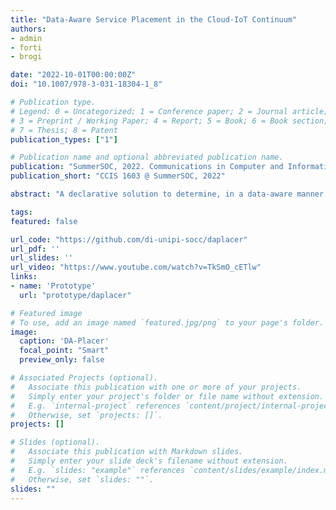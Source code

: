 ```yaml
---
title: "Data-Aware Service Placement in the Cloud-IoT Continuum"
authors:
- admin
- forti
- brogi

date: "2022-10-01T00:00:00Z"
doi: "10.1007/978-3-031-18304-1_8"

# Publication type.
# Legend: 0 = Uncategorized; 1 = Conference paper; 2 = Journal article;
# 3 = Preprint / Working Paper; 4 = Report; 5 = Book; 6 = Book section;
# 7 = Thesis; 8 = Patent
publication_types: ["1"]

# Publication name and optional abbreviated publication name.
publication: "SummerSOC, 2022. Communications in Computer and Information Science, vol 1603. Springer, Cham"
publication_short: "CCIS 1603 @ SummerSOC, 2022"

abstract: "A declarative solution to determine, in a data-aware manner, application service placements and SDN data routings over Cloud-IoT infrastructures while meeting functional (software, hardware, IoT) and non-functional (security, latency, bandwidth) application requirements. The solution employs continuous reasoning to speed up the reconfiguration of application placements and routing decisions at runtime, when needed. An open-source Prolog prototype is presented and assessed over a scenario based on lifelike data."

tags:
featured: false

url_code: "https://github.com/di-unipi-socc/daplacer"
url_pdf: ''
url_slides: ''
url_video: "https://www.youtube.com/watch?v=TkSmO_cETlw"
links:
- name: 'Prototype'
  url: "prototype/daplacer"

# Featured image
# To use, add an image named `featured.jpg/png` to your page's folder. 
image:
  caption: 'DA-Placer'
  focal_point: "Smart"
  preview_only: false

# Associated Projects (optional).
#   Associate this publication with one or more of your projects.
#   Simply enter your project's folder or file name without extension.
#   E.g. `internal-project` references `content/project/internal-project/index.md`.
#   Otherwise, set `projects: []`.
projects: []

# Slides (optional).
#   Associate this publication with Markdown slides.
#   Simply enter your slide deck's filename without extension.
#   E.g. `slides: "example"` references `content/slides/example/index.md`.
#   Otherwise, set `slides: ""`.
slides: ""
---
```

